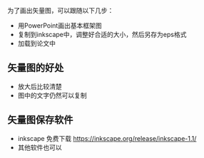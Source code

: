 为了画出矢量图，可以跟随以下几步：

* 用PowerPoint画出基本框架图
* 复制到inkscape中，调整好合适的大小，然后另存为eps格式
* 加载到论文中

## 矢量图的好处
* 放大后比较清楚
* 图中的文字仍然可以复制


## 矢量图保存软件
* inkscape 免费下载 https://inkscape.org/release/inkscape-1.1/
* 其他软件也可以
